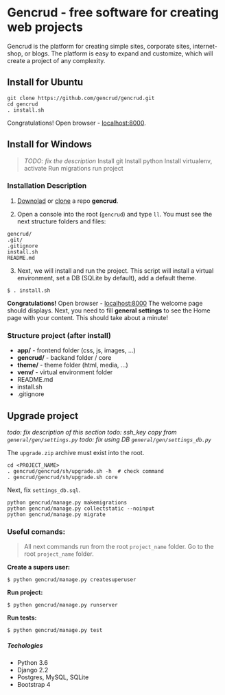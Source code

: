 # Gencrud - free software for creating web projects

Gencrud is the platform for creating simple sites, corporate sites, internet-shop, or blogs. 
The platform is easy to expand and customize, which will create a project of any complexity.


## Install for Ubuntu
```
git clone https://github.com/gencrud/gencrud.git
cd gencrud
. install.sh
```
Congratulations! Open browser - [localhost:8000](http://localhost:8000).


## Install for Windows
>*TODO: fix the description*
>Install git
>Install python
>Install virtualenv, activate
> Run migrations
> run project


### Installation Description
1. [Downolad](https://github.com/gencrud/gencrud) or [clone](https://github.com/gencrud/gencrud.git) a repo **gencrud**.

2. Open a console into the root (`gencrud`) and type `ll`. You must see the next structure folders and files:
```
gencrud/
.git/
.gitignore
install.sh
README.md
```

3. Next, we will install and run the project. This script will install a virtual environment, set a DB (SQLite by default), add a default theme.
```
$ . install.sh
```

**Congratulations!** Open browser - [localhost:8000](http://localhost:8000)
The welcome page should displays. 
Next, you need to fill **general settings** to see the Home page with your content. 
This should take about a minute!


### Structure project (after install)
+ **app/** - 	frontend folder (css, js, images, ...)
+ **gencrud/** - backand folder / core
+ **theme/** - 	theme folder (html, media, ...)
+ **venv/** -  	virtual environment folder
+ README.md
+ install.sh
+ .gitignore


## Upgrade project
*todo: fix description of this section*
*todo: ssh_key copy from `general/gen/settings.py`*
*todo: fix using DB `general/gen/settings_db.py`*

The `upgrade.zip` archive must exist into the root.
```
cd <PROJECT_NAME>
. gencrud/gencrud/sh/upgrade.sh -h  # check command
. gencrud/gencrud/sh/upgrade.sh core
```
Next, fix `settings_db.sql`.
```
python gencrud/manage.py makemigrations
python gencrud/manage.py collectstatic --noinput
python gencrud/manage.py migrate
```



### Useful comands:
> All next commands run from the root `project_name` folder. 
Go to the root `project_name` folder.


**Create a supers user:**
```
$ python gencrud/manage.py createsuperuser
```

**Run project:**
```
$ python gencrud/manage.py runserver
```

**Run tests:**
```
$ python gencrud/manage.py test
```


##### Techologies
* Python 3.6
* Django 2.2
* Postgres, MySQL, SQLite
* Bootstrap 4
